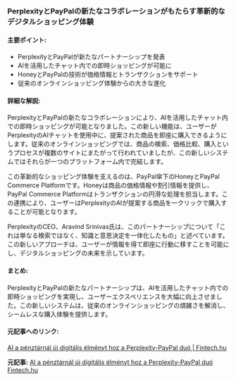 ### PerplexityとPayPalの新たなコラボレーションがもたらす革新的なデジタルショッピング体験

#### 主要ポイント:
- PerplexityとPayPalが新たなパートナーシップを発表
- AIを活用したチャット内での即時ショッピングが可能に
- HoneyとPayPalの技術が価格情報とトランザクションをサポート
- 従来のオンラインショッピング体験からの大きな進化

#### 詳細な解説:
PerplexityとPayPalの新たなコラボレーションにより、AIを活用したチャット内での即時ショッピングが可能となりました。この新しい機能は、ユーザーがPerplexityのAIチャットを使用中に、提案された商品を即座に購入できるようにします。従来のオンラインショッピングでは、商品の検索、価格比較、購入というプロセスが複数のサイトにまたがって行われていましたが、この新しいシステムではそれらが一つのプラットフォーム内で完結します。

この革新的なショッピング体験を支えるのは、PayPal傘下のHoneyとPayPal Commerce Platformです。Honeyは商品の価格情報や割引情報を提供し、PayPal Commerce Platformはトランザクションの円滑な処理を担当します。この連携により、ユーザーはPerplexityのAIが提案する商品を一クリックで購入することが可能となります。

PerplexityのCEO、Aravind Srinivas氏は、このパートナーシップについて「これは単なる検索ではなく、知識と意思決定を一体化したもの」と述べています。この新しいアプローチは、ユーザーが情報を得て即座に行動に移すことを可能にし、デジタルショッピングの未来を示しています。

#### まとめ:
PerplexityとPayPalの新たなパートナーシップは、AIを活用したチャット内での即時ショッピングを実現し、ユーザーエクスペリエンスを大幅に向上させました。この新しいシステムは、従来のオンラインショッピングの煩雑さを解消し、シームレスな購入体験を提供します。

#### 元記事へのリンク:
[AI a pénztárnál új digitális élményt hoz a Perplexity-PayPal duó | Fintech.hu](https://fintech.hu/hirek/ai-a-penztarnal-uj-digitalis-elmenyt-hoz-a-perplexity-paypal-duo/)

**元記事:** [AI a pénztárnál új digitális élményt hoz a Perplexity-PayPal duó Fintech.hu](https://fintech.hu/ai-a-penztarnal-uj-digitalis-elmenyt-hoz-a-perplexity-paypal-duo/)